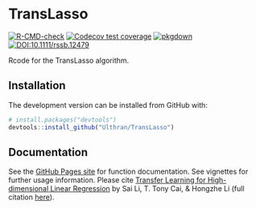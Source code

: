 # TransLasso

<!-- badges: start -->
[![R-CMD-check](https://github.com/Ulthran/TransLasso/workflows/R-CMD-check/badge.svg)](https://github.com/Ulthran/TransLasso/actions)
[![Codecov test coverage](https://codecov.io/gh/Ulthran/TransLasso/branch/main/graph/badge.svg)](https://app.codecov.io/gh/Ulthran/TransLasso?branch=main)
[![pkgdown](https://github.com/Ulthran/TransLasso/actions/workflows/pkgdown.yaml/badge.svg)](https://ulthran.github.io/TransLasso/)
[![DOI:10.1111/rssb.12479](https://badgen.net/badge/Published%20in/RSSB/blue)](https://doi.org/10.1111/rssb.12479)
<!-- badges: end -->

Rcode for the TransLasso algorithm.

## Installation

The development version can be installed from GitHub with:

```r
# install.packages("devtools")
devtools::install_github("Ulthran/TransLasso")
```

## Documentation

See the [GitHub Pages site](https://ulthran.github.io/TransLasso/) for function documentation. See vignettes for further usage information. Please cite [Transfer Learning for High-dimensional Linear Regression](https://arxiv.org/abs/2006.10593) by Sai Li, T. Tony Cai, & Hongzhe Li (full citation [here](https://ulthran.github.io/TransLasso/authors.html#citation)).
